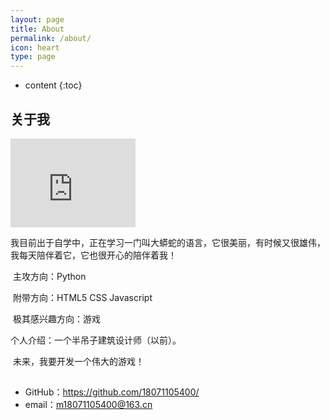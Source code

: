 ```yaml
---
layout: page
title: About
permalink: /about/
icon: heart
type: page
---
```


* content
{:toc}

## 关于我

<iframe src="https://githubbadge.appspot.com/gaohaoyang?s=1" style="border: 0;height: 142px;width: 200px;overflow: hidden;" frameBorder="0"></iframe>

我目前出于自学中，正在学习一门叫大蟒蛇的语言，它很美丽，有时候又很雄伟，我每天陪伴着它，它也很开心的陪伴着我！

​	主攻方向：Python  

​	附带方向：HTML5  CSS  Javascript

​	极其感兴趣方向：游戏

个人介绍：一个半吊子建筑设计师（以前）。

​		未来，我要开发一个伟大的游戏！

##  

* GitHub：https://github.com/18071105400/
* email：m18071105400@163.cn

  


